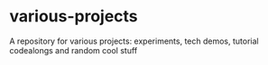 # various-projects
A repository for various projects: experiments, tech demos, tutorial codealongs and random cool stuff
